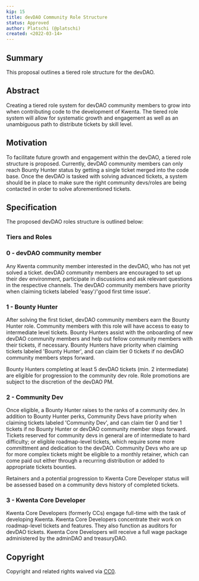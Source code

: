 ```yaml
---
kip: 15
title: devDAO Community Role Structure
status: Approved
author: Platschi (@platschi)
created: <2022-03-14>
---
```


## Summary

This proposal outlines a tiered role structure for the devDAO.

## Abstract

Creating a tiered role system for devDAO community members to grow into when contributing code to the development of Kwenta. The tiered role system will allow for systematic growth and engagement as well as an unambiguous path to distribute tickets by skill level.

## Motivation

To facilitate future growth and engagement within the devDAO, a tiered role structure is proposed. Currently, devDAO community members can only reach Bounty Hunter status by getting a single ticket merged into the code base. Once the devDAO is tasked with solving advanced tickets, a system should be in place to make sure the right community devs/roles are being contacted in order to solve aforementioned tickets.

## Specification

The proposed devDAO roles structure is outlined below:
    
### Tiers and Roles

### 0 - devDAO community member 

Any Kwenta community member interested in the devDAO, who has not yet solved a ticket. devDAO community members are encouraged to set up their dev environment, participate in discussions and ask relevant questions in the respective channels. The devDAO community members have priority when claiming tickets labeled 'easy'/'good first time issue'.

### 1 - Bounty Hunter

After solving the first ticket, devDAO community members earn the Bounty Hunter role. Community members with this role will have access to easy to intermediate level tickets. Bounty Hunters assist with the onboarding of new devDAO community members and help out fellow community members with their tickets, if necessary. Bounty Hunters have priority when claiming tickets labeled 'Bounty Hunter', and can claim tier 0 tickets if no devDAO community members steps forward.

Bounty Hunters completing at least 5 devDAO tickets (min. 2 intermediate) are eligible for progression to the community dev role. Role promotions are subject to the discretion of the devDAO PM.

### 2 - Community Dev

Once eligible, a Bounty Hunter raises to the ranks of a community dev. In addition to Bounty Hunter perks, Community Devs have priority when claiming tickets labeled 'Community Dev', and can claim tier 0 and tier 1 tickets if no Bounty Hunter or devDAO community member steps forward. Tickets reserved for community devs in general are of intermediate to hard difficulty; or eligible roadmap-level tickets, which require some more committment and dedication to the devDAO. Community Devs who are up for more complex tickets might be eligible to a monthly retainer, which can come paid out either through a recurring distribution or added to appropriate tickets bounties.

Retainers and a potential progression to Kwenta Core Developer status will be assessed based on a community devs history of completed tickets. 

### 3 - Kwenta Core Developer

Kwenta Core Developers (formerly CCs) engage full-time with the task of developing Kwenta. Kwenta Core Developers concentrate their work on roadmap-level tickets and features. They also function as auditors for devDAO tickets. Kwenta Core Developers will receive a full wage package administered by the adminDAO and treasuryDAO.

## Copyright

Copyright and related rights waived via [CC0](https://creativecommons.org/publicdomain/zero/1.0/).